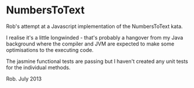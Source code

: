 NumbersToText
=============

Rob's attempt at a Javascript implementation of the NumbersToText kata.

I realise it's a little longwinded - that's probably a hangover from my Java background where the compiler and JVM are expected to make some optimisations to the executing code.

The jasmine functional tests are passing but I haven't created any unit tests for the individual methods.

Rob.
July 2013

